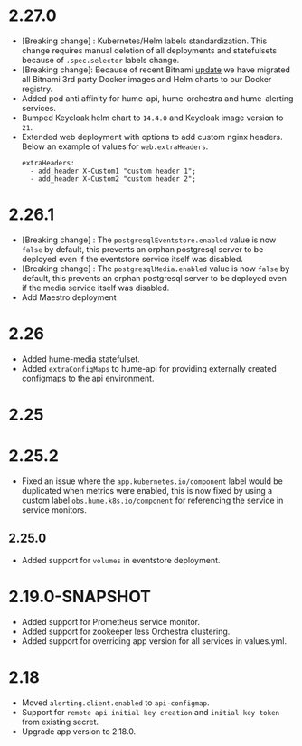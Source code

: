 # 2.27.0

- [Breaking change] : Kubernetes/Helm labels standardization. This change requires manual deletion of all deployments and statefulsets because of `.spec.selector` labels change.
- [Breaking change]: Because of recent Bitnami [update](https://github.com/bitnami/charts/issues/35164) we have migrated all Bitnami 3rd party Docker images and Helm charts to our Docker registry.
- Added pod anti affinity for hume-api, hume-orchestra and hume-alerting services.
- Bumped Keycloak helm chart to `14.4.0` and Keycloak image version to `21`.
- Extended web deployment with options to add custom nginx headers. Below an example of values for `web.extraHeaders`.
    ```
    extraHeaders:
      - add_header X-Custom1 "custom header 1";
      - add_header X-Custom2 "custom header 2";
    ```

# 2.26.1

- [Breaking change] : The `postgresqlEventstore.enabled` value is now `false` by default, this prevents an orphan postgresql server to be deployed even if the eventstore service itself was disabled.
- [Breaking change] : The `postgresqlMedia.enabled` value is now `false` by default, this prevents an orphan postgresql server to be deployed even if the media service itself was disabled.
- Add Maestro deployment

# 2.26

- Added hume-media statefulset.
- Added `extraConfigMaps` to hume-api for providing externally created configmaps to the api environment.

# 2.25 

# 2.25.2

- Fixed an issue where the `app.kubernetes.io/component` label would be duplicated when metrics were enabled, this is now fixed by using a custom label `obs.hume.k8s.io/component` for referencing the service in service monitors.

## 2.25.0
- Added support for `volumes` in eventstore deployment.

# 2.19.0-SNAPSHOT

- Added support for Prometheus service monitor.
- Added support for zookeeper less Orchestra clustering.
- Added support for overriding app version for all services in values.yml.

# 2.18

- Moved `alerting.client.enabled` to `api-configmap`.
- Support for `remote api initial key creation` and `initial key token` from existing secret.
- Upgrade app version to 2.18.0.
